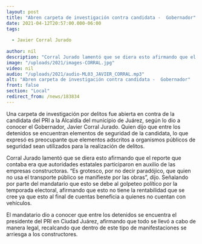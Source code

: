 ```yaml
---
layout: post
title: "Abren carpeta de investigación contra candidata -  Gobernador"
date: 2021-04-12T20:57:00.000-06:00
tags:
  
  - Javier Corral Jurado
  
author: nil
description: "Corral Jurado lamentó que se diera esto afirmando que el reporte que contaba era que autoridades estatales participaron en auxilio de las empresas constructoras."
image: "/uploads/2021/images-CORRAL.jpg"
video: nil
audio: "/uploads/2021/audio-ML03_JAVIER_CORRAL.mp3"
alt: "Abren carpeta de investigación contra candidata -  Gobernador"
front: false
section: "Local"
redirect_from: /news/183834
---
```


Una carpeta de investigación por delitos fue abierta en contra de la candidata del PRI a la Alcaldía del municipio de Juárez, según lo dio a conocer el Gobernador, Javier Corral Jurado. Quien dijo que entre los detenidos se encuentran elementos de seguridad de la candidata, lo que expresó es preocupante que elementos adscritos a organismos públicos de seguridad sean utilizados para la realización de delitos.

Corral Jurado lamentó que se diera esto afirmando que el reporte que contaba era que autoridades estatales participaron en auxilio de las empresas constructoras. “Es grotesco, por no decir paradójico, que quien no usa el transporte público se manifieste por las obras”, dijo. Señalando por parte del mandatario que esto se debe al golpeteo político por la temporada electoral, afirmando que esto no tiene la rentabilidad que se cree ya que esto al final de cuentas beneficia a quienes no cuentan con vehículos.

El mandatario dio a conocer que entre los detenidos se encuentra el presidente del PRI en Ciudad Juárez, afirmando que todo se llevó a cabo de manera legal, recalcando que dentro de este tipo de manifestaciones se arriesga a los constructores.

